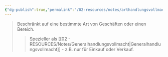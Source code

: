 ```yaml
---
{"dg-publish":true,"permalink":"/02-resources/notes/arthandlungsvollmacht/","tags":["recht/vollmacht"],"noteIcon":"","updated":"2025-08-26T16:35:24.069+02:00"}
---
```


>Beschränkt auf eine bestimmte Art von Geschäften oder einen Bereich.
>>Spezieller als [[02 - RESOURCES/Notes/Generalhandlungsvollmacht\|Generalhandlungsvollmacht]] - z.B. nur für Einkauf oder Verkauf.